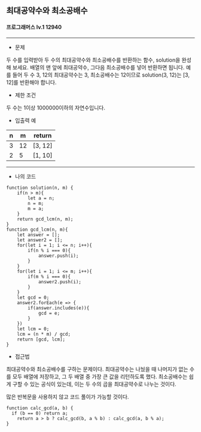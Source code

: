 ## 최대공약수와 최소공배수
#### 프로그래머스 lv.1 12940
------
* 문제

두 수를 입력받아 두 수의 최대공약수와 최소공배수를 반환하는 함수, solution을 완성해 보세요. 배열의 맨 앞에 최대공약수, 그다음 최소공배수를 넣어 반환하면 됩니다. 예를 들어 두 수 3, 12의 최대공약수는 3, 최소공배수는 12이므로 solution(3, 12)는 [3, 12]를 반환해야 합니다.


* 제한 조건

두 수는 1이상 1000000이하의 자연수입니다.

* 입출력 예

|n|m|return|
|---|---|---|
|3|12|[3, 12]|
|2|5|[1, 10]|

-----

* 나의 코드
```
function solution(n, m) {
    if(n > m){
        let a = n;
        n = m;
        m = a;
    }
    return gcd_lcm(n, m);
}
function gcd_lcm(n, m){
    let answer = [];
    let answer2 = [];
    for(let i = 1; i <= n; i++){
        if(n % i === 0){
            answer.push(i);
        }
    }
    for(let i = 1; i <= m; i++){
        if(m % i === 0){
            answer2.push(i);
        }
    }
    let gcd = 0;
    answer2.forEach(e => {
        if(answer.includes(e)){
            gcd = e;
        }
    })
    let lcm = 0;
    lcm = (n * m) / gcd;
    return [gcd, lcm];
}
```


* 접근법

최대공약수와 최소공배수를 구하는 문제이다. 최대공약수는 나눴을 때 나머지가 없는 수를 모두 배열에 저장하고, 그 두 배열 중 가장 큰 값을 리턴하도록 했다. 최소공배수는 쉽게 구할 수 있는 공식이 있는데, 이는 두 수의 곱을 최대공약수로 나누는 것이다.

많은 반복문을 사용하지 않고 코드 풀이가 가능할 것이다.

```
function calc_gcd(a, b) {
  if (b == 0) return a;
    return a > b ? calc_gcd(b, a % b) : calc_gcd(a, b % a);
}
```
